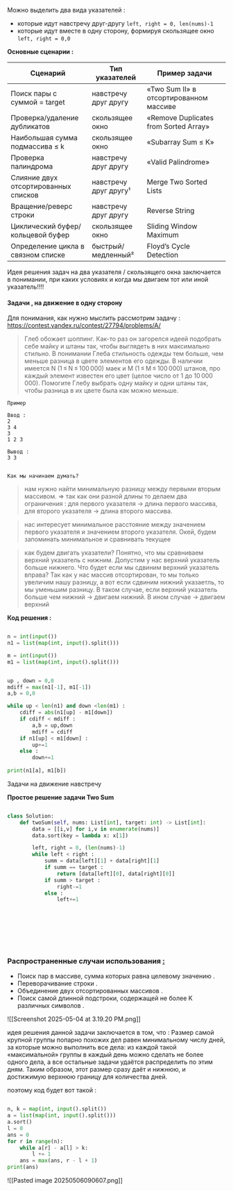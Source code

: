 
Можно выделить два вида указателей : 
- которые идут навстречу друг-другу `left, right = 0, len(nums)-1`
- которые идут вместе в одну сторону, формируя скользящее окно `left, right = 0,0`

**Основные сценарии  :**

| Сценарий                             | Тип указателей        | Пример задачи                          |
| ------------------------------------ | --------------------- | -------------------------------------- |
| Поиск пары с суммой = target         | навстречу друг другу  | «Two Sum II» в отсортированном массиве |
| Проверка/удаление дубликатов         | скользящее окно       | «Remove Duplicates from Sorted Array»  |
| Наибольшая сумма подмассива ≤ k      | скользящее окно       | «Subarray Sum ≤ K»                     |
| Проверка палиндрома                  | навстречу друг другу  | «Valid Palindrome»                     |
| Слияние двух отсортированных списков | навстречу друг другу¹ | Merge Two Sorted Lists                 |
| Вращение/реверс строки               | навстречу друг другу  | Reverse String                         |
| Циклический буфер/кольцевой буфер    | скользящее окно       | Sliding Window Maximum                 |
| Определение цикла в связном списке   | быстрый/медленный²    | Floyd’s Cycle Detection                |


Идея решения задач на два указателя / скользящего окна заключается в понимании, при каких условиях и когда мы двигаем тот или иной указатель!!!!



<h4>Задачи , на движение в одну сторону</h4>

Для понимания, как нужно мыслить рассмотрим задачу : https://contest.yandex.ru/contest/27794/problems/A/ 

>Глеб обожает шоппинг. Как-то раз он загорелся идеей подобрать себе майку и штаны так, чтобы выглядеть в них максимально стильно. В понимании Глеба стильность одежды тем больше, чем меньше разница в цвете элементов его одежды.
 В наличии имеется N (1 ≤ N ≤ 100 000) маек и M (1 ≤ M ≤ 100 000) штанов, про каждый элемент известен его цвет (целое число от 1 до 10 000 000). Помогите Глебу выбрать одну майку и одни штаны так, чтобы разница в их цвете была как можно меньше. 
 
```
Пример 

Ввод : 
2
3 4
3
1 2 3

Вывод : 
3 3


```

`Как мы начинаем думать?`

>нам нужно найти минимальную разницу между первыми вторым массивом. => так как они разной длины то делаем два ограничения : для первого указателя -> длина первого массива, для второго указателя -> длина второго массива.  

> нас интересует минимальное расстояние между значением первого указателя и значением второго указателя. Окей, будем запоминать минимальное и сравнивать текущее

> как будем двигать указатели? Понятно, что мы сравниваем верхний указатель с нижним. Допустим у нас верхний указатель больше нижнего. Что будет если мы сдвиним верхний указатель вправа? Так как у нас массив отсортирован, то мы только увеличим нашу разницу, а вот если сдвиним нижний указаетль, то мы уменьшим разницу. В таком случае, если верхний указатель больше чем нижний -> двигаем нижний. В ином случае -> двигаем верхний

**Код решения :** 

```python

n = int(input())
n1 = list(map(int, input().split()))

m = int(input())
m1 = list(map(int, input().split()))


up , down = 0,0    
mdiff = max(n1[-1], m1[-1])
a,b = 0,0

while up < len(n1) and down <len(m1) : 
    cdiff = abs(n1[up] - m1[down]) 
    if cdiff < mdiff : 
        a,b = up,down
        mdiff = cdiff
    if n1[up] < m1[down] : 
        up+=1
    else : 
        down+=1
        
print(n1[a], m1[b])        

```





Задачи на движение навстречу 


**Простое решение задачи Two Sum**

```python

class Solution:
    def twoSum(self, nums: List[int], target: int) -> List[int]: 
        data = [[i,v] for i,v in enumerate(nums)]
        data.sort(key = lambda x: x[1])

        left, right = 0, (len(nums)-1)
        while left < right : 
            summ = data[left][1] + data[right][1]
            if summ == target : 
                return [data[left][0], data[right][0]]
            if summ > target : 
                right-=1
            else : 
                left+=1


        

        

         

```

### Распространенные случаи использования [:](https://ajay-dhangar.github.io/algo/docs/extra/algorithms/Two-Pointers/two-pointers#common-use-cases "Прямая ссылка на общие варианты использования:")

- Поиск пар в массиве, сумма которых равна целевому значению .
- Переворачивание строки .
- Объединение двух отсортированных массивов .
- Поиск самой длинной подстроки, содержащей не более K различных символов .



![[Screenshot 2025-05-04 at 3.19.20 PM.png]]

идея решения данной задачи заключается в том, что : 
Размер самой крупной группы попарно похожих дел равен минимальному числу дней, за которые можно выполнить все дела: из каждой такой «максимальной» группы в каждый день можно сделать не более одного дела, а все остальные задачи удаётся распределить по этим дням. Таким образом, этот размер сразу даёт и нижнюю, и достижимую верхнюю границу для количества дней.

поэтому код будет вот такой : 

```python

n, k = map(int, input().split())
a = list(map(int, input().split()))
a.sort()
l = 0
ans = 0
for r in range(n):
    while a[r] - a[l] > k:
        l += 1
    ans = max(ans, r - l + 1)
print(ans)


```




![[Pasted image 20250506090607.png]]